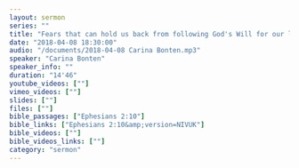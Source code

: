 ```yaml
---
layout: sermon
series: ""
title: "Fears that can hold us back from following God's Will for our life"
date: "2018-04-08 18:30:00"
audio: "/documents/2018-04-08 Carina Bonten.mp3"
speaker: "Carina Bonten"
speaker_info: ""
duration: "14'46"
youtube_videos: [""]
vimeo_videos: [""]
slides: [""]
files: [""]
bible_passages: ["Ephesians 2:10"]
bible_links: ["Ephesians 2:10&amp;version=NIVUK"]
bible_videos: [""]
bible_videos_links: [""]
category: "sermon"
---
```

